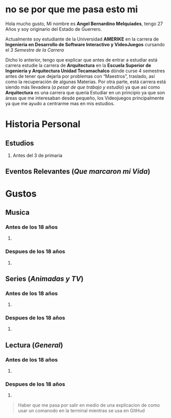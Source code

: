 # no se por que me pasa esto mi

Hola mucho gusto, Mi nombre es **Angel Bernardino Melquiades**, tengo 27 Años y soy originario del Estado de Guerrero.

Actualmente soy estudiante de la Universidad **AMERIKE** en la carrera de **Ingenieria en Desarrollo de Software Interactivo y VideoJuegos** cursando el _3 Semestre de la Carrera_

Dicho lo anterior, tengo que explicar que antes de entrar a estudiar está carrera estudie la carrera de **Arquitectura** en la **Escuela Superior de Ingeniería y Arquitectura Unidad Tecamachalco** dónde curse 4 semestres antes de tener que dejarla por problemas con “Maestros”, traslado, así como la recuperación de algunas Materias.
Por otra parte, está carrera está siendo más llevadera (_a pesar de que trabajo y estudio_) ya que así como **Arquitectura** es una carrera que quería Estudiar en un principio ya que son áreas que me interesaban desde pequeño, los Videojuegos principalmente ya que me ayudo a centrarme mas en mis estudios.

# Historia Personal
## Estudios
1. Antes del 3 de primaria
## Eventos Relevantes (_Que marcaron mi **Vida**_)

# Gustos
## Musica
### Antes de los 18 años
1.
### Despues de los 18 años
1.

## Series (_Animadas y TV_)
### Antes de los 18 años
1.
### Despues de los 18 años
1.

## Lectura (_General_)
### Antes de los 18 años
1.
### Despues de los 18 años
1.

>Haber que me pasa por salir en medio de una explicacion de como usar un comanodo en la terminal mientras se usa en GitHud